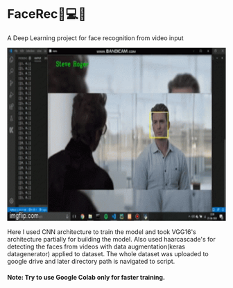 # FaceRec🎥💻👱
A Deep Learning project for face recognition from video input 

<img src="FaceRec.gif" height="400" width="600">

Here I used CNN architecture to train the model and took VGG16's architecture partially for building the model.
Also used haarcascade's for detecting the faces from videos with data augmentation(keras datagenerator) applied to dataset.
The whole dataset was uploaded to google drive and later directory path is navigated to script.

#### Note: Try to use Google Colab only for faster training.
